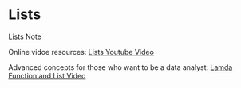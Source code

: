 # Lists

[Lists Note](lists.ipynb)

Online vidoe resources:
[Lists Youtube Video](https://youtu.be/hANUgg72TDc)

Advanced concepts for those who want to be a data analyst:
[Lamda Function and List Video](https://youtu.be/RQRCWDK9UkA)
